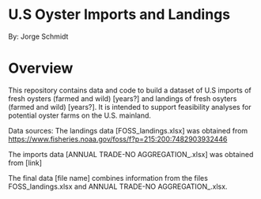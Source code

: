 # U.S Oyster Imports and Landings

By: Jorge Schmidt

# Overview

This repository contains data and code to build a dataset of U.S imports of 
fresh oysters (farmed and wild) [years?] and landings of fresh osyters
(farmed and wild) [years?]. It is intended to support feasibility analyses for 
potential oyster farms on the U.S. mainland.

Data sources:
The landings data [FOSS_landings.xlsx] was obtained from
https://www.fisheries.noaa.gov/foss/f?p=215:200:7482903932446

The imports data [ANNUAL TRADE-NO AGGREGATION_.xlsx] was obtained from
[link]

The final data [file name] combines information from the files 
FOSS_landings.xlsx and ANNUAL TRADE-NO AGGREGATION_.xlsx.




